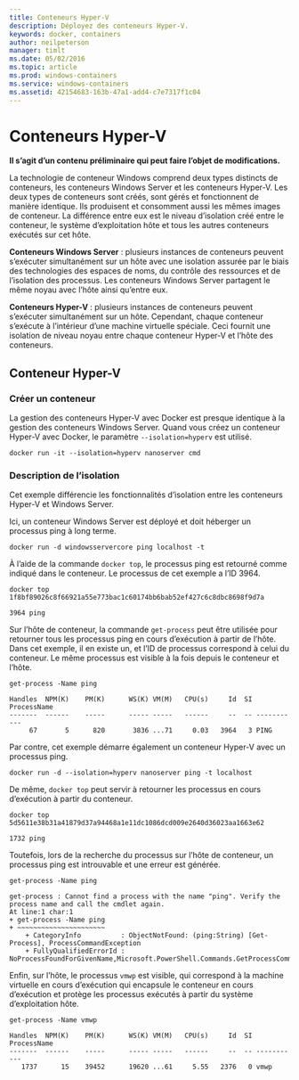 ```yaml
---
title: Conteneurs Hyper-V
description: Déployez des conteneurs Hyper-V.
keywords: docker, containers
author: neilpeterson
manager: timlt
ms.date: 05/02/2016
ms.topic: article
ms.prod: windows-containers
ms.service: windows-containers
ms.assetid: 42154683-163b-47a1-add4-c7e7317f1c04
---
```


# Conteneurs Hyper-V

**Il s’agit d’un contenu préliminaire qui peut faire l’objet de modifications.** 

La technologie de conteneur Windows comprend deux types distincts de conteneurs, les conteneurs Windows Server et les conteneurs Hyper-V. Les deux types de conteneurs sont créés, sont gérés et fonctionnent de manière identique. Ils produisent et consomment aussi les mêmes images de conteneur. La différence entre eux est le niveau d’isolation créé entre le conteneur, le système d’exploitation hôte et tous les autres conteneurs exécutés sur cet hôte.

**Conteneurs Windows Server** : plusieurs instances de conteneurs peuvent s’exécuter simultanément sur un hôte avec une isolation assurée par le biais des technologies des espaces de noms, du contrôle des ressources et de l’isolation des processus.  Les conteneurs Windows Server partagent le même noyau avec l’hôte ainsi qu’entre eux.

**Conteneurs Hyper-V** : plusieurs instances de conteneurs peuvent s’exécuter simultanément sur un hôte. Cependant, chaque conteneur s’exécute à l’intérieur d’une machine virtuelle spéciale. Ceci fournit une isolation de niveau noyau entre chaque conteneur Hyper-V et l’hôte des conteneurs.

## Conteneur Hyper-V

### Créer un conteneur

La gestion des conteneurs Hyper-V avec Docker est presque identique à la gestion des conteneurs Windows Server. Quand vous créez un conteneur Hyper-V avec Docker, le paramètre `--isolation=hyperv` est utilisé.

```none
docker run -it --isolation=hyperv nanoserver cmd
```

### Description de l’isolation

Cet exemple différencie les fonctionnalités d’isolation entre les conteneurs Hyper-V et Windows Server. 

Ici, un conteneur Windows Server est déployé et doit héberger un processus ping à long terme.

```none
docker run -d windowsservercore ping localhost -t
```

À l’aide de la commande `docker top`, le processus ping est retourné comme indiqué dans le conteneur. Le processus de cet exemple a l’ID 3964.

```none
docker top 1f8bf89026c8f66921a55e773bac1c60174bb6bab52ef427c6c8dbc8698f9d7a

3964 ping
```

Sur l’hôte de conteneur, la commande `get-process` peut être utilisée pour retourner tous les processus ping en cours d’exécution à partir de l’hôte. Dans cet exemple, il en existe un, et l’ID de processus correspond à celui du conteneur. Le même processus est visible à la fois depuis le conteneur et l’hôte.

```none
get-process -Name ping

Handles  NPM(K)    PM(K)      WS(K) VM(M)   CPU(s)     Id  SI ProcessName
-------  ------    -----      ----- -----   ------     --  -- -----------
     67       5      820       3836 ...71     0.03   3964   3 PING
```

Par contre, cet exemple démarre également un conteneur Hyper-V avec un processus ping. 

```none
docker run -d --isolation=hyperv nanoserver ping -t localhost
```

De même, `docker top` peut servir à retourner les processus en cours d’exécution à partir du conteneur.

```none
docker top 5d5611e38b31a41879d37a94468a1e11dc1086dcd009e2640d36023aa1663e62

1732 ping
```

Toutefois, lors de la recherche du processus sur l’hôte de conteneur, un processus ping est introuvable et une erreur est générée.

```none
get-process -Name ping

get-process : Cannot find a process with the name "ping". Verify the process name and call the cmdlet again.
At line:1 char:1
+ get-process -Name ping
+ ~~~~~~~~~~~~~~~~~~~~~~
    + CategoryInfo          : ObjectNotFound: (ping:String) [Get-Process], ProcessCommandException
    + FullyQualifiedErrorId : NoProcessFoundForGivenName,Microsoft.PowerShell.Commands.GetProcessCommand
```

Enfin, sur l’hôte, le processus `vmwp` est visible, qui correspond à la machine virtuelle en cours d’exécution qui encapsule le conteneur en cours d’exécution et protège les processus exécutés à partir du système d’exploitation hôte.

```none
get-process -Name vmwp

Handles  NPM(K)    PM(K)      WS(K) VM(M)   CPU(s)     Id  SI ProcessName
-------  ------    -----      ----- -----   ------     --  -- -----------
   1737      15    39452      19620 ...61     5.55   2376   0 vmwp
```


<!--HONumber=Jun16_HO2-->


